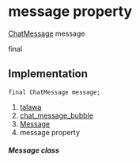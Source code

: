 
<div>

# message property

</div>


[ChatMessage](../../models_chats_chat_message/ChatMessage-class.html)
message


final




## Implementation

``` language-dart
final ChatMessage message;
```







1.  [talawa](../../index.html)
2.  [chat_message_bubble](../../views_after_auth_screens_chat_widgets_chat_message_bubble/)
3.  [Message](../../views_after_auth_screens_chat_widgets_chat_message_bubble/Message-class.html)
4.  message property

##### Message class







